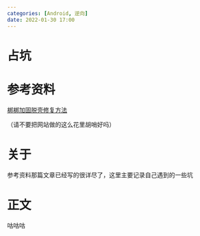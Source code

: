 ```yaml
---
categories: [Android, 逆向]
date: 2022-01-30 17:00
---
```


# 占坑

# 参考资料

[梆梆加固脱壳修复方法](https://www.idboke.cn/index.php/archives/111/#:~:text=1.%E9%A6%96%E5%85%88%E6%89%93%E5%BC%80BlackDex%EF%BC%8C%E6%89%BE%E5%88%B0%E9%9C%80%E8%A6%81%E8%84%B1%E5%A3%B3%E7%9A%84%E8%BD%AF%E4%BB%B6%E8%BF%9B%E8%A1%8C%E8%84%B1%E5%A3%B3,2.%E6%A0%B9%E6%8D%AE%E8%84%B1%E5%A3%B3%E5%AE%8C%E6%88%90%E5%90%8E%E6%8F%90%E7%A4%BA%E7%9A%84%E7%9B%AE%E5%BD%95%E6%96%87%E4%BB%B6%E5%A4%B9%E6%89%BE%E5%88%B0%E8%84%B1%E5%87%BA%E6%9D%A5%E7%9A%84dex%EF%BC%8C%E5%B9%B6%E7%94%A8MT%E7%AE%A1%E7%90%86%E5%99%A8%E8%BF%9B%E8%A1%8C%E5%85%A8%E9%83%A8%E4%BF%AE%E5%A4%8D%E5%92%8C%E6%89%B9%E9%87%8F%E9%87%8D%E5%91%BD%E5%90%8D%E4%B8%BAclasses.dex%20%E5%A6%82%E4%B8%8B%E5%9B%BE)

（请不要把网站做的这么花里胡哨好吗）

# 关于

参考资料那篇文章已经写的很详尽了，这里主要记录自己遇到的一些坑

# 正文

咕咕咕
